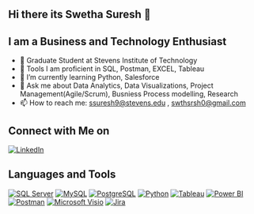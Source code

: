 ## Hi there its Swetha Suresh 👋

## I am a Business and Technology Enthusiast


- 🔭  Graduate Student at Stevens Institute of Technology
- 🌱 Tools I am proficient in SQL, Postman, EXCEL, Tableau
- 🌱 I’m currently learning Python, Salesforce
- 💬 Ask me about Data Analytics, Data Visualizations, Project Management(Agile/Scrum), Busniess Process modelling, Research
- 📫 How to reach me: ssuresh9@stevens.edu , swthsrsh0@gmail.com

## Connect with Me on

<a href="https://linkedin.com/in/swethasrsh">
  <img src="https://img.shields.io/badge/-0A66C2?style=flat&logo=linkedin&logoColor=white" alt="LinkedIn"/>
</a>

## Languages and Tools

<p align="left">
  <a href="https://www.microsoft.com/en-us/sql-server"><img src="https://img.shields.io/badge/-CC2927?style=flat&logo=microsoft-sql-server&logoColor=white" alt="SQL Server" /></a>
  <a href="https://www.mysql.com/"><img src="https://img.shields.io/badge/-4479A1?style=flat&logo=mysql&logoColor=white" alt="MySQL" /></a>
  <a href="https://www.postgresql.org/"><img src="https://img.shields.io/badge/-336791?style=flat&logo=postgresql&logoColor=white" alt="PostgreSQL" /></a>
  <a href="https://www.python.org/"><img src="https://img.shields.io/badge/-3776AB?style=flat&logo=python&logoColor=white" alt="Python" /></a>
  <a href="https://www.tableau.com/"><img src="https://img.shields.io/badge/-E97627?style=flat&logo=tableau&logoColor=white" alt="Tableau" /></a>
  <a href="https://powerbi.microsoft.com/"><img src="https://img.shields.io/badge/-F2C811?style=flat&logo=power-bi&logoColor=black" alt="Power BI" /></a>
  <a href="https://www.postman.com/"><img src="https://img.shields.io/badge/-FF6C37?style=flat&logo=postman&logoColor=white" alt="Postman" /></a>
  <a href="https://www.microsoft.com/en-us/microsoft-365/visio/flowchart-software"><img src="https://img.shields.io/badge/-3955A3?style=flat&logo=microsoft-visio&logoColor=white" alt="Microsoft Visio" /></a>
  <a href="https://www.atlassian.com/software/jira"><img src="https://img.shields.io/badge/-0052CC?style=flat&logo=jira&logoColor=white" alt="Jira" /></a>
</p>


